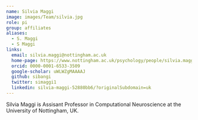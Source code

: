 ```yaml
---
name: Silvia Maggi
image: images/Team/silvia.jpg
role: pi
group: affiliates
aliases:
  - S. Maggi
  - S Maggi
links:
  email: silvia.maggi@nottingham.ac.uk
  home-page: https://www.nottingham.ac.uk/psychology/people/silvia.maggi
  orcid: 0000-0001-6533-3509
  google-scholar: uWLWZgMAAAAJ
  github: sibangi
  twitter: simaggi1
  linkedin: silvia-maggi-52880bb6/?originalSubdomain=uk
---
```


Silvia Maggi is Assisant Professor in Computational Neuroscience at the University of Nottingham, UK. 
